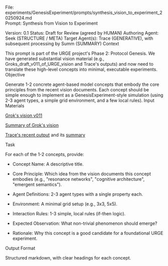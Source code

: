 File: experiments/GenesisExperiment/prompts/synthesis_vision_to_experiment_20250924.md  
Prompt: Synthesis from Vision to Experiment 

Version: 0.1 
Status: Draft for Review (agreed by HUMAN) 
Authoring Agent: Seek (STRUCTURE / META) 
Target Agent(s): Trace (GENERATIVE), with subsequent processing by Summ (SUMMARY) 
Context 

This prompt is part of the URGE project's Phase 2: Protocol Genesis. We have generated substantial vision material (e.g., Groks_draft_v011_of_URGE_vision and Trace's outputs) and now need to translate these high-level concepts into minimal, executable experiments. 
Objective 

Generate 1-2 concrete agent-based model concepts that embody the core principles from the recent vision documents. Each concept should be simple enough to implement as a GenesisExperiment-style simulation (using 2-3 agent types, a simple grid environment, and a few local rules). 
Input Materials 

[Grok's vision v011](https://github.com/chaosregular/URGE/wiki/Groks_draft_v011_of_URGE_vision)

[Summary of Grok's vision](https://github.com/chaosregular/URGE/wiki/Summ_Grok_2025_09_23_16_08_02)

[Trace's recent output](https://github.com/chaosregular/URGE/wiki/Cgpt_2025_09_23_17_54_00) and its [summary](https://github.com/chaosregular/URGE/wiki/Summ_Cgpt_2025_09_23_17_54_00)

Task 

For each of the 1-2 concepts, provide: 

- Concept Name: A descriptive title. 

- Core Principle: Which idea from the vision documents this concept embodies (e.g., "resonance networks", "cognitive architecture", "emergent semantics").

- Agent Definitions: 2-3 agent types with a single property each.

- Environment: A minimal grid setup (e.g., 3x3, 5x5).

- Interaction Rules: 1-3 simple, local rules (if-then logic).

- Expected Observation: What non-trivial phenomenon should emerge?

- Rationale: Why this concept is a good candidate for a foundational URGE experiment.

Output Format

Structured markdown, with clear headings for each concept.
